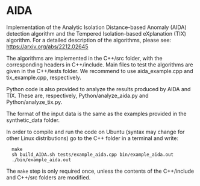 # AIDA
Implementation of the Analytic Isolation Distance-based Anomaly (AIDA) detection algorithm and the Tempered Isolation-based eXplanation (TIX) algorithm. For a detailed description of the algorithms, please see: https://arxiv.org/abs/2212.02645

The algorithms are implemented in the C++/src folder, with the corresponding headers in C++/include. Main files to test the algorithms are given in the C++/tests folder. We recommend to use aida_example.cpp and tix_example.cpp, respectively.

Python code is also provided to analyze the results produced by AIDA and TIX. These are, respectively, Python/analyze_aida.py and Python/analyze_tix.py.

The format of the input data is the same as the examples provided in the synthetic_data folder.

In order to compile and run the code on Ubuntu (syntax may change for other Linux distributions) go to the C++ folder in a terminal and write:
```
  make
  sh build_AIDA.sh tests/example_aida.cpp bin/example_aida.out
  ./bin/example_aida.out
```

The ```make``` step is only required once, unless the contents of the C++/include and C++/src folders are modified.
